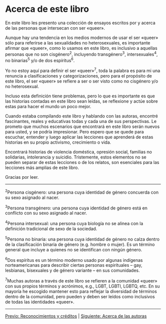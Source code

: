 # Acerca de este libro

En este libro les presento una colección de ensayos escritos por y acerca de
las personas que intersecan con ser «queer».

Aunque hay una tendencia en los medios modernos de usar el ser «queer» sólo
para referirse a las sexualidades no heterosexuales, es importante afirmar que
«queer», como lo usamos en este libro, es inclusivo a aquellas personas que no
son cisgénero<sup>2</sup>, incluyendo transgénero<sup>3</sup>,
intersexuales<sup>4</sup>, no binarias<sup>5</sup> y/o de dos
espíritus<sup>6</sup>.

Yo no estoy aquí para definir el ser «queer»<sup>7</sup>, toda la palabra es
para mi una renuncia a clasificaciones y categorizaciones, pero para el
propósito de este libro, el ser «queer» se refiere a ser o ser visto como no
cisgénero y/o no heterosexual.

Incluso esta definición tiene problemas, pero lo que es importante es que las
historias contadas en este libro sean leídas, se reflexione y actúe sobre estas
para hacer el mundo un poco mejor.

Cuando estaba compilando este libro y hablando con las autoras, encontré
fascinantes, reales y educativas todas y cada una de sus perspectivas. Le
prometo que muchos escenarios que encontrará en este libro serán nuevos para
usted, y se podría impresionar. Pero espero que se quede para escuchar, entender
y luego aplicar las lecciones que aprenderá de estas historias en su propio
activismo, crecimiento o vida.

Encontrará historias de violencia doméstica, opresión social, familias no
solidarias, intolerancia y suicidio. Tristemente, estos elementos no se pueden
separar de estas lecciones o de los relatos, son esenciales para las lecciones
más amplias de este libro.

Gracias por leer.

***

<sup>2</sup>Persona cisgénero: una persona cuya identidad de género concuerda
con su sexo asignado al nacer.

<sup>3</sup>Persona transgénero: una persona cuya identidad de género está en
conflicto con su sexo asignado al nacer.

<sup>4</sup>Persona intersexual: una persona cuya biología no se alinea con la
definición tradicional de sexo de la sociedad.

<sup>5</sup>Persona no binaria: una persona cuya identidad de género no calza
dentro de la clasificación binaria de género (e.g. hombre o mujer). Es un
término general que incluye a quienes no se identifican con ningún género.

<sup>6</sup>Dos espíritus es un término moderno usado por algunas indígenas
norteamericanas para describir ciertas personas espirituales – gay, lesbianas,
bisexuales y de género variante – en sus comunidades.

<sup>7</sup>Muchas autoras a través de este libro se refieren a la comunidad
«queer» con sus propios términos y acrónimos, e.g., LGBT, LGBTI, LGBTQ, etc.
En su mayoría he escogido mantener esto para reflejar la diversidad de términos
dentro de la comunidad, pero pueden y deben ser leídos como inclusivos de todas
las identidades «queer».

***

[Previo: Reconocimientos y créditos](reconocimientos-creditos.md) | [Siguiente: Acerca de las autoras](acerca-de-autoras.md)
